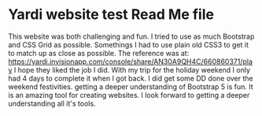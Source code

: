 # Yardi website test Read Me file
This website was both challenging and fun.
I tried to use as much Bootstrap and CSS Grid as possible.
Somethings I had to use plain old CSS3 to get it to match up as close as possible.
The reference was at: https://yardi.invisionapp.com/console/share/AN30A9QH4C/660860371/play
I hope they liked the job I did. With my trip for the holiday weekend I only had 4 days to complete it when I got back.
I did get some DD done over the weekend festivities. getting a deeper understanding of Bootstrap 5 is fun. It is an amazing tool for creating websites.
I look forward to getting a deeper understanding all it's tools.
